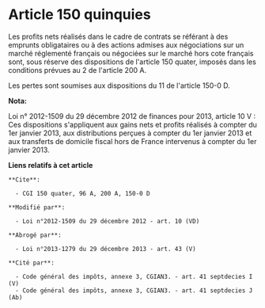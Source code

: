 # Article 150 quinquies

Les profits nets réalisés dans le cadre de contrats se référant à des emprunts obligataires ou à des actions admises aux
négociations sur un marché réglementé français ou négociées sur le marché hors cote français sont, sous réserve des
dispositions de l'article 150 quater, imposés dans les conditions prévues au 2 de l'article 200 A.

Les pertes sont soumises aux dispositions du 11 de l'article 150-0 D.

**Nota:**

Loi n° 2012-1509 du 29 décembre 2012 de finances pour 2013, article 10 V : Ces dispositions s'appliquent aux gains nets et
profits réalisés à compter du 1er janvier 2013, aux distributions perçues à compter du 1er janvier 2013 et aux transferts de
domicile fiscal hors de France intervenus à compter du 1er janvier 2013.

**Liens relatifs à cet article**

	**Cite**:

	  - CGI 150 quater, 96 A, 200 A, 150-0 D

	**Modifié par**:

	  - Loi n°2012-1509 du 29 décembre 2012 - art. 10 (VD)

	**Abrogé par**:

	  - Loi n°2013-1279 du 29 décembre 2013 - art. 43 (V)

	**Cité par**:

	  - Code général des impôts, annexe 3, CGIAN3. - art. 41 septdecies I (V)
	  - Code général des impôts, annexe 3, CGIAN3. - art. 41 septdecies J (Ab)
